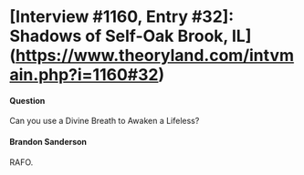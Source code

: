 # [Interview #1160, Entry #32]: Shadows of Self-Oak Brook, IL](https://www.theoryland.com/intvmain.php?i=1160#32)

#### Question

Can you use a Divine Breath to Awaken a Lifeless?

#### Brandon Sanderson

RAFO.

